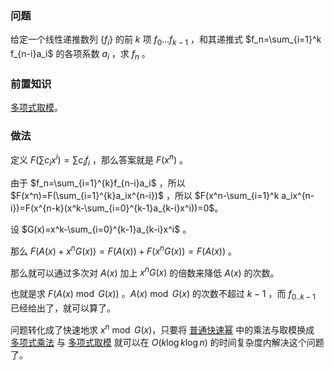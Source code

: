 ### 问题

给定一个线性递推数列 $\{f_i\}$ 的前 $k$ 项 $f_0\dots f_{k-1}$ ，和其递推式 $f_n=\sum_{i=1}^k f_{n-i}a_i$ 的各项系数 $a_i$ ，求 $f_n$ 。

### 前置知识

[多项式取模](./poly/div-mod.md)。

### 做法

定义 $F(\sum c_ix^i)=\sum c_if_i$ ，那么答案就是 $F(x^n)$ 。

由于 $f_n=\sum_{i=1}^{k}f_{n-i}a_i$ ，所以 $F(x^n)=F(\sum_{i=1}^{k}a_ix^{n-i})$ ，所以 $F(x^n-\sum_{i=1}^k a_ix^{n-i})=F(x^{n-k}(x^k-\sum_{i=0}^{k-1}a_{k-i}x^i))=0$。

设 $G(x)=x^k-\sum_{i=0}^{k-1}a_{k-i}x^i$ 。

那么 $F(A(x)+x^nG(x))=F(A(x))+F(x^nG(x))=F(A(x))$ 。

那么就可以通过多次对 $A(x)$ 加上 $x^nG(x)$ 的倍数来降低 $A(x)$ 的次数。

也就是求 $F(A(x)\bmod G(x))$ 。$A(x)\bmod G(x)$ 的次数不超过 $k-1$ ，而 $f_{0..k-1}$ 已经给出了，就可以算了。

问题转化成了快速地求 $x^n\bmod G(x)$，只要将 [普通快速幂](./quick-pow.md) 中的乘法与取模换成 [多项式乘法](./poly/ntt.md) 与 [多项式取模](./poly/div-mod.md) 就可以在 $O(k\log k\log n)$ 的时间复杂度内解决这个问题了。
